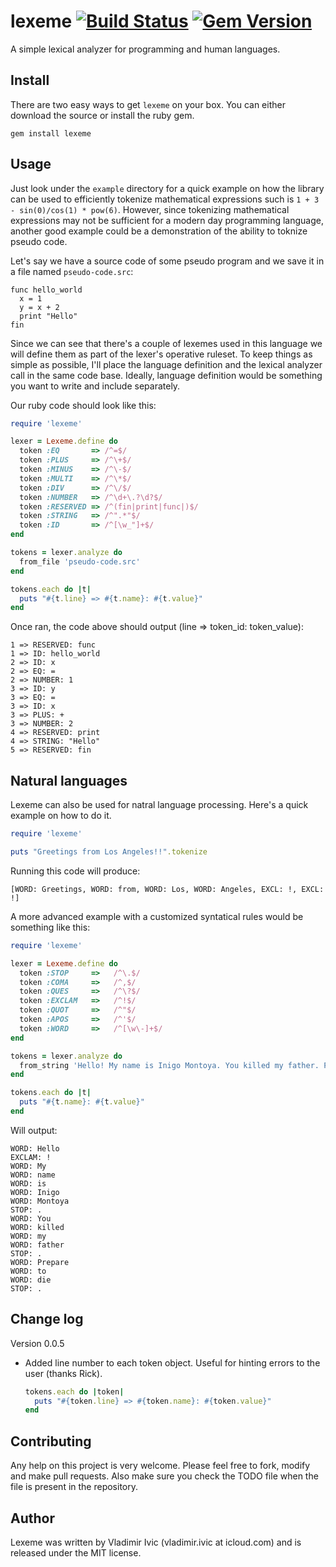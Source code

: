 lexeme   [![Build Status](https://travis-ci.org/mancmelou/lexeme.png)](https://travis-ci.org/mancmelou/lexeme) [![Gem Version](https://badge.fury.io/rb/lexeme.png)](http://badge.fury.io/rb/lexeme)
======
A simple lexical analyzer for programming and human languages.

Install
-------
There are two easy ways to get `lexeme` on your box. You can either download the source or install the ruby gem. 

    gem install lexeme
    
Usage
-----
Just look under the `example` directory for a quick example on how the library can be used to efficiently 
tokenize mathematical expressions such is `1 + 3 - sin(0)/cos(1) * pow(6)`. However, since tokenizing 
mathematical expressions may not be sufficient for a modern day programming language, another good example
could be a demonstration of the ability to toknize pseudo code.

Let's say we have a source code of some pseudo program and we save it in a file named `pseudo-code.src`:

    func hello_world
      x = 1
      y = x + 2
      print "Hello"
    fin

Since we can see that there's a couple of lexemes used in this language we will define them as part 
of the lexer's operative ruleset. To keep things as simple as possible, I'll place
the language definition and the lexical analyzer call in the same code base. 
Ideally, language definition would be something you want to write and include separately. 

Our ruby code should look like this:

```ruby
require 'lexeme'

lexer = Lexeme.define do
  token :EQ       => /^=$/
  token :PLUS     => /^\+$/
  token :MINUS    => /^\-$/
  token :MULTI    => /^\*$/
  token :DIV      => /^\/$/
  token :NUMBER   => /^\d+\.?\d?$/
  token :RESERVED => /^(fin|print|func|)$/
  token :STRING   => /^".*"$/
  token :ID       => /^[\w_"]+$/ 
end

tokens = lexer.analyze do 
  from_file 'pseudo-code.src'
end

tokens.each do |t|
  puts "#{t.line} => #{t.name}: #{t.value}"
end
```

Once ran, the code above should output (line => token_id: token_value):

    1 => RESERVED: func
    1 => ID: hello_world
    2 => ID: x
    2 => EQ: =
    2 => NUMBER: 1
    3 => ID: y
    3 => EQ: =
    3 => ID: x
    3 => PLUS: +
    3 => NUMBER: 2
    4 => RESERVED: print
    4 => STRING: "Hello"
    5 => RESERVED: fin

Natural languages
-----------------
Lexeme can also be used for natral language processing. Here's a quick example on how to do it.

```ruby
require 'lexeme'

puts "Greetings from Los Angeles!!".tokenize
```

Running this code will produce:

    [WORD: Greetings, WORD: from, WORD: Los, WORD: Angeles, EXCL: !, EXCL: !]

A more advanced example with a customized syntatical rules would be something like this:

```ruby
require 'lexeme'

lexer = Lexeme.define do
  token :STOP     =>   /^\.$/
  token :COMA     =>   /^,$/
  token :QUES     =>   /^\?$/
  token :EXCLAM   =>   /^!$/
  token :QUOT     =>   /^"$/
  token :APOS     =>   /^'$/
  token :WORD     =>   /^[\w\-]+$/
end 

tokens = lexer.analyze do
  from_string 'Hello! My name is Inigo Montoya. You killed my father. Prepare to die.'
end

tokens.each do |t|
  puts "#{t.name}: #{t.value}"
end
```

Will output: 

    WORD: Hello
    EXCLAM: !
    WORD: My
    WORD: name
    WORD: is
    WORD: Inigo
    WORD: Montoya
    STOP: .
    WORD: You
    WORD: killed
    WORD: my
    WORD: father
    STOP: .
    WORD: Prepare
    WORD: to
    WORD: die
    STOP: .

Change log
----------
Version 0.0.5
- Added line number to each token object. Useful for hinting errors to the user (thanks Rick).
    
    ```ruby 
    tokens.each do |token|
      puts "#{token.line} => #{token.name}: #{token.value}"
    end
    ```

Contributing
------------
Any help on this project is very welcome. Please feel free to fork, modify and 
make pull requests. Also make sure you check the TODO file when the file is present in the repository. 

Author
------
Lexeme was written by Vladimir Ivic (vladimir.ivic at icloud.com) and is
released under the MIT license.
